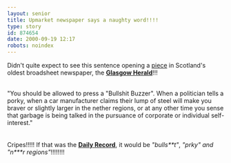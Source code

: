 ```yaml
---
layout: senior
title: Upmarket newspaper says a naughty word!!!!
type: story
id: 874654
date: 2000-09-19 12:17
robots: noindex
---
```

Didn't quite expect to see this sentence opening a <a href="http://www.theherald.co.uk/opinion/beattie/archive/15-8-19100-21-5-16.html">piece</a> in Scotland's oldest broadsheet newspaper, the <a href="http://www.theherald.co.uk/"><b>Glasgow Herald</b></a>!!!<br/> <br/><div class="quote">"You should be allowed to press a "Bullshit Buzzer".  When a politician tells a porky, when a car manufacturer claims their lump of steel will make you braver or slightly larger in the nether regions, or at any other time you sense that garbage is being talked in the pursuance of corporate or individual self-interest."</div> <br/> <br/>Cripes!!!!! If that was the <a href="http://www.record-mail.co.uk/"><b>Daily Record</b></a>, it would be <i>"bulls**t"</i>, <i>"p*rky"</i> and <i>"n****r regions"</i>!!!!!!!!
